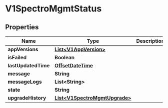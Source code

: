 # V1SpectroMgmtStatus

## Properties
Name | Type | Description | Notes
------------ | ------------- | ------------- | -------------
**appVersions** | [**List&lt;V1AppVersion&gt;**](V1AppVersion.md) |  |  [optional]
**isFailed** | **Boolean** |  |  [optional]
**lastUpdatedTime** | [**OffsetDateTime**](OffsetDateTime.md) |  |  [optional]
**message** | **String** |  |  [optional]
**messageLogs** | **List&lt;String&gt;** |  |  [optional]
**state** | **String** |  |  [optional]
**upgradeHistory** | [**List&lt;V1SpectroMgmtUpgrade&gt;**](V1SpectroMgmtUpgrade.md) |  |  [optional]
